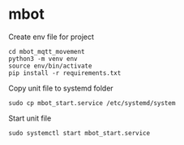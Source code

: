 # mbot

Create env file for project
```
cd mbot_mqtt_movement
python3 -m venv env
source env/bin/activate
pip install -r requirements.txt
```

Copy unit file to systemd folder
```
sudo cp mbot_start.service /etc/systemd/system
```

Start unit file
```
sudo systemctl start mbot_start.service
```